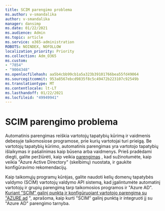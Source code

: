 ```yaml
---
title: SCIM parengimo problema
ms.author: v-smandalika
author: v-smandalika
manager: dansimp
ms.date: 01/22/2021
ms.audience: Admin
ms.topic: article
ms.service: o365-administration
ROBOTS: NOINDEX, NOFOLLOW
localization_priority: Priority
ms.collection: Adm_O365
ms.custom:
- "7854"
- "9004348"
ms.openlocfilehash: aa5b4cbb99cb1a5a323b39101766bea55fd49064
ms.sourcegitcommit: 953a8567ebcd9835f8c5c49472b223107c92549b
ms.translationtype: MT
ms.contentlocale: lt-LT
ms.lasthandoff: 01/22/2021
ms.locfileid: "49949941"
---
```

# <a name="scim-provisioning-issue"></a>SCIM parengimo problema

Automatinis parengimas reiškia vartotojų tapatybių kūrimą ir vaidmenis debesyje taikomosiose programose, prie kurių vartotojai turi prieigą. Be vartotojų tapatybių kūrimo, automatinis parengimas yra vartotojo tapatybių išlaikymas ir pašalinimas kaip būsena arba vaidmenys. Prieš pradėdami diegti, galite peržiūrėti, kaip veikia [parengimas](https://docs.microsoft.com/azure/active-directory/app-provisioning/how-provisioning-works) , kad sužinotumėte, kaip veikia "Azure Active Directory" (skelbimų) nuostata, ir gaukite konfigūravimo rekomendacijų.

Kaip taikomųjų programų kūrėjas, galite naudoti kelių domenų tapatybės valdymo (SCIM) vartotojų valdymo API sistemą, kad įgalintumėte automatinį vartotojų ir grupių parengimą tarp taikomosios programos ir "Azure AD". [Kuriant "SCIM" galinį punktą ir konfigūruojant vartotojo parengimą su "AZURE ad](https://docs.microsoft.com/azure/active-directory/app-provisioning/use-scim-to-provision-users-and-groups) ", aprašoma, kaip kurti "SCIM" galinį punktą ir integruoti jį su "Azure AD" parengimo tarnyba.



